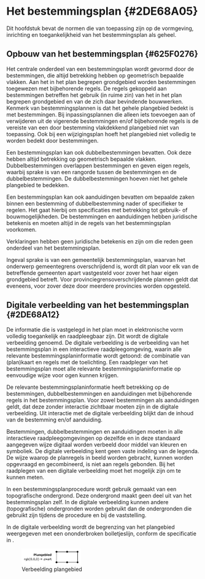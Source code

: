# Het bestemmingsplan {#2DE68A05}

Dit hoofdstuk bevat de normen die van toepassing zijn op de vormgeving, inrichting en toegankelijkheid van het bestemmingsplan als geheel.<br/>
## Opbouw van het bestemmingsplan {#625F0276}

Het centrale onderdeel van een bestemmingsplan wordt gevormd door de bestemmingen, die altijd betrekking hebben op geometrisch bepaalde vlakken. Aan het in het plan begrepen grondgebied worden bestemmingen toegewezen met bijbehorende regels. De regels gekoppeld aan bestemmingen betreffen het gebruik (in ruime zin) van het in het plan begrepen grondgebied en van de zich daar bevindende bouwwerken. Kenmerk van bestemmingsplannen is dat het gehele plangebied bedekt is met bestemmingen. Bij inpassingsplannen die alleen iets toevoegen aan of verwijderen uit de vigerende bestemmingen en/of bijbehorende regels is de vereiste van een door bestemming vlakdekkend plangebied niet van toepassing. Ook bij een wijzigingsplan hoeft het plangebied niet volledig te worden bedekt door bestemmingen.

Een bestemmingsplan kan ook dubbelbestemmingen bevatten. Ook deze hebben altijd betrekking op geometrisch bepaalde vlakken. Dubbelbestemmingen overlappen bestemmingen en geven eigen regels, waarbij sprake is van een rangorde tussen de bestemmingen en de dubbelbestemmingen. De dubbelbestemmingen hoeven niet het gehele plangebied te bedekken.

Een bestemmingsplan kan ook aanduidingen bevatten om bepaalde zaken binnen een bestemming of dubbelbestemming nader of specifieker te regelen. Het gaat hierbij om specificaties met betrekking tot gebruik- of bouwmogelijkheden. De bestemmingen en aanduidingen hebben juridische betekenis en moeten altijd in de regels van het bestemmingsplan voorkomen.

Verklaringen hebben geen juridische betekenis en zijn om die reden geen onderdeel van het bestemmingsplan.

Ingeval sprake is van een gemeentelijk bestemmingsplan, waarvan het onderwerp gemeentegrens overschrijdend is, wordt dit plan voor elk van de betreffende gemeenten apart vastgesteld voor zover het haar eigen grondgebied betreft. Voor provinciegrensoverschrijdende plannen geldt dat eveneens, voor zover deze door meerdere provincies worden opgesteld.<br/>
## Digitale verbeelding van het bestemmingsplan {#2DE68A12}

De informatie die is vastgelegd in het plan moet in elektronische vorm volledig toegankelijk en raadpleegbaar zijn. Dit wordt de digitale verbeelding genoemd. De digitale verbeelding is de verbeelding van het bestemmingsplan in een interactieve raadpleegomgeving, waarin alle relevante bestemmingsplaninformatie wordt getoond: de combinatie van (plan)kaart en regels met de toelichting. Een raadpleger van het bestemmingsplan moet alle relevante bestemmingsplaninformatie op eenvoudige wijze voor ogen kunnen krijgen.

De relevante bestemmingsplaninformatie heeft betrekking op de bestemmingen, dubbelbestemmingen en aanduidingen met bijbehorende regels in het bestemmingsplan. Voor zowel bestemmingen als aanduidingen geldt, dat deze zonder interactie zichtbaar moeten zijn in de digitale verbeelding. Uit interactie met de digitale verbeelding blijkt dan de inhoud van de bestemming en/of aanduiding.

Bestemmingen, dubbelbestemmingen en aanduidingen moeten in alle interactieve raadpleegomgevingen op dezelfde en in deze standaard aangegeven wijze digitaal worden verbeeld door middel van kleuren en symboliek. De digitale verbeelding kent geen vaste indeling van de legenda. De wijze waarop de planregels in beeld worden gebracht, kunnen worden opgevraagd en gecombineerd, is niet aan regels gebonden. Bij het raadplegen van een digitale verbeelding moet het mogelijk zijn om te kunnen meten.

In een bestemmingsplanprocedure wordt gebruik gemaakt van een topografische ondergrond. Deze ondergrond maakt geen deel uit van het bestemmingsplan zelf. In de digitale verbeelding kunnen andere (topografische) ondergronden worden gebruikt dan de ondergronden die gebruikt zijn tijdens de procedure en bij de vaststelling.

In de digitale verbeelding wordt de begrenzing van het plangebied weergegeven met een ononderbroken bolletjeslijn, conform de specificatie in .<br/>
<figure><img src='media/plangebied.png' alt='Afbeelding vlak met zwarte lijn onderbroken door zwarte bollen, transparante achtergrond.' style='width: 36.29961257151792%;'></img>
<figcaption>Verbeelding plangebied</figcaption></figure>

